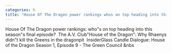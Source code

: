 ```yaml
---
categories: h
title: "House Of The Dragon power rankings whos on top heading into this seasons final episode  The AV Club"
---
```

House Of The Dragon power rankings: who"s on top heading into this season"s final episode?&nbsp;&nbsp;The A.V. Club"House of the Dragon": Why Rhaenys didn"t kill the Greens in the dragonpit&nbsp;&nbsp;InsiderGlass Candle Dialogue: House of the Dragon Season 1, Episode 9 - The Green Council&nbsp;&nbs